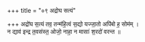 +++
title = "०९ अद्रोघ सत्यं"

+++
अद्रो॑घ स॒त्यं तव॒ तन्म॑हि॒त्वं स॒द्यो यज्जा॒तो अपि॑बो ह॒ सोम॑म् ।  
न द्याव॑ इन्द्र त॒वस॑स्त॒ ओजो॒ नाहा॒ न मासाः॑ श॒रदो॑ वरन्त ॥